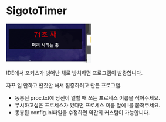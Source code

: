 # SigotoTimer
![미리보기](./GIF.gif)

IDE에서 포커스가 벗어난 채로 방치하면 프로그램이 발광합니다.

자꾸 일 안하고 딴짓만 해서 집중하려고 만든 프로그램.

* 동봉된 proc.txt에 당신이 일할 때 쓰는 프로세스 이름을 적어주세요.
* 무시하고싶은 프로세스가 있다면 프로세스 이름 앞에 !를 붙혀주세요.
* 동봉된 config.ini파일을 수정하면 약간의 커스텀이 가능합니다.